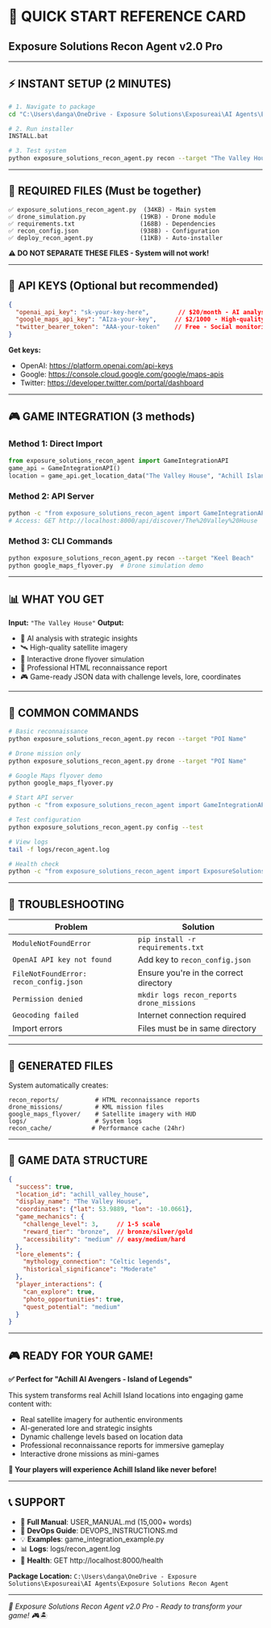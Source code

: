# 🚀 QUICK START REFERENCE CARD
## Exposure Solutions Recon Agent v2.0 Pro

---

## ⚡ INSTANT SETUP (2 MINUTES)

```bash
# 1. Navigate to package
cd "C:\Users\danga\OneDrive - Exposure Solutions\Exposureai\AI Agents\Exposure Solutions Recon Agent"

# 2. Run installer
INSTALL.bat

# 3. Test system
python exposure_solutions_recon_agent.py recon --target "The Valley House"
```

---

## 📁 REQUIRED FILES (Must be together)

```
✅ exposure_solutions_recon_agent.py  (34KB) - Main system
✅ drone_simulation.py               (19KB) - Drone module  
✅ requirements.txt                  (168B) - Dependencies
✅ recon_config.json                 (938B) - Configuration
✅ deploy_recon_agent.py             (11KB) - Auto-installer
```

**⚠️ DO NOT SEPARATE THESE FILES - System will not work!**

---

## 🔑 API KEYS (Optional but recommended)

```json
{
  "openai_api_key": "sk-your-key-here",        // $20/month - AI analysis
  "google_maps_api_key": "AIza-your-key",     // $2/1000 - High-quality imagery  
  "twitter_bearer_token": "AAA-your-token"    // Free - Social monitoring
}
```

**Get keys:**
- OpenAI: https://platform.openai.com/api-keys
- Google: https://console.cloud.google.com/google/maps-apis
- Twitter: https://developer.twitter.com/portal/dashboard

---

## 🎮 GAME INTEGRATION (3 methods)

### Method 1: Direct Import
```python
from exposure_solutions_recon_agent import GameIntegrationAPI
game_api = GameIntegrationAPI()
location = game_api.get_location_data("The Valley House", "Achill Island")
```

### Method 2: API Server
```bash
python -c "from exposure_solutions_recon_agent import GameIntegrationAPI; GameIntegrationAPI().run_server()"
# Access: GET http://localhost:8000/api/discover/The%20Valley%20House
```

### Method 3: CLI Commands
```bash
python exposure_solutions_recon_agent.py recon --target "Keel Beach"
python google_maps_flyover.py  # Drone simulation demo
```

---

## 📊 WHAT YOU GET

**Input:** `"The Valley House"`
**Output:**
- 🤖 AI analysis with strategic insights
- 🛰️ High-quality satellite imagery
- 🚁 Interactive drone flyover simulation
- 📄 Professional HTML reconnaissance report
- 🎮 Game-ready JSON data with challenge levels, lore, coordinates

---

## 🔧 COMMON COMMANDS

```bash
# Basic reconnaissance
python exposure_solutions_recon_agent.py recon --target "POI Name"

# Drone mission only
python exposure_solutions_recon_agent.py drone --target "POI Name"

# Google Maps flyover demo
python google_maps_flyover.py

# Start API server
python -c "from exposure_solutions_recon_agent import GameIntegrationAPI; GameIntegrationAPI().run_server()"

# Test configuration
python exposure_solutions_recon_agent.py config --test

# View logs
tail -f logs/recon_agent.log

# Health check
python -c "from exposure_solutions_recon_agent import ExposureSolutionsReconAgent; print('✅ Working!' if ExposureSolutionsReconAgent() else '❌ Error')"
```

---

## 🚨 TROUBLESHOOTING

| Problem | Solution |
|---------|----------|
| `ModuleNotFoundError` | `pip install -r requirements.txt` |
| `OpenAI API key not found` | Add key to `recon_config.json` |
| `FileNotFoundError: recon_config.json` | Ensure you're in the correct directory |
| `Permission denied` | `mkdir logs recon_reports drone_missions` |
| `Geocoding failed` | Internet connection required |
| Import errors | Files must be in same directory |

---

## 📂 GENERATED FILES

System automatically creates:
```
recon_reports/          # HTML reconnaissance reports
drone_missions/         # KML mission files  
google_maps_flyover/    # Satellite imagery with HUD
logs/                   # System logs
recon_cache/           # Performance cache (24hr)
```

---

## 🎯 GAME DATA STRUCTURE

```json
{
  "success": true,
  "location_id": "achill_valley_house",
  "display_name": "The Valley House",
  "coordinates": {"lat": 53.9889, "lon": -10.0661},
  "game_mechanics": {
    "challenge_level": 3,     // 1-5 scale
    "reward_tier": "bronze",  // bronze/silver/gold
    "accessibility": "medium" // easy/medium/hard
  },
  "lore_elements": {
    "mythology_connection": "Celtic legends",
    "historical_significance": "Moderate"
  },
  "player_interactions": {
    "can_explore": true,
    "photo_opportunities": true,
    "quest_potential": "medium"
  }
}
```

---

## 🎮 READY FOR YOUR GAME!

**✅ Perfect for "Achill AI Avengers - Island of Legends"**

This system transforms real Achill Island locations into engaging game content with:
- Real satellite imagery for authentic environments
- AI-generated lore and strategic insights  
- Dynamic challenge levels based on location data
- Professional reconnaissance reports for immersive gameplay
- Interactive drone missions as mini-games

**🚁 Your players will experience Achill Island like never before!**

---

## 📞 SUPPORT

- 📖 **Full Manual**: USER_MANUAL.md (15,000+ words)
- 🔧 **DevOps Guide**: DEVOPS_INSTRUCTIONS.md
- 💡 **Examples**: game_integration_example.py
- 📊 **Logs**: logs/recon_agent.log
- 🏥 **Health**: GET http://localhost:8000/health

**Package Location:**
`C:\Users\danga\OneDrive - Exposure Solutions\Exposureai\AI Agents\Exposure Solutions Recon Agent`

---

*🎯 Exposure Solutions Recon Agent v2.0 Pro - Ready to transform your game! 🎮🏝️*
